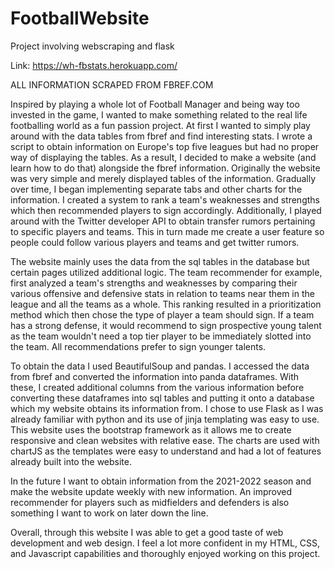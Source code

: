 # FootballWebsite
Project involving webscraping and flask

Link: https://wh-fbstats.herokuapp.com/

ALL INFORMATION SCRAPED FROM FBREF.COM

Inspired by playing a whole lot of Football Manager and being way too invested in the game, I wanted to 
make something related to the real life footballing world as a fun passion project.
At first I wanted to simply play around with the data tables from fbref and find interesting stats. 
I wrote a script to obtain information on Europe's top five leagues but had no proper way of displaying the tables.
As a result, I decided to make a website (and learn how to do that) alongside the fbref information.
Originally the website was very simple and merely displayed tables of the information. Gradually over time, 
I began implementing separate tabs and other charts for the information. I created a system to rank a team's weaknesses and 
strengths which then recommended players to sign accordingly. Additionally, I played around with the Twitter developer API to 
obtain transfer rumors pertaining to specific players and teams. This in turn made me create a user feature 
so people could follow various players and teams and get twitter rumors.

The website mainly uses the data from the sql tables in the database but certain pages utilized additional 
logic. The team recommender for example, first analyzed a team's strengths and weaknesses by comparing their
various offensive and defensive stats in relation to teams near them in the league and all the teams as a whole.
This ranking resulted in a prioritization method which then chose the type of player a team should sign. If a team 
has a strong defense, it would recommend to sign prospective young talent as the team wouldn't need a 
top tier player to be immediately slotted into the team. All recommendations prefer to sign younger talents.

To obtain the data I used BeautifulSoup and pandas. I accessed the data from fbref and converted the information into 
panda dataframes. With these, I created additional columns from the various information before converting these dataframes into 
sql tables and putting it onto a database which my website obtains its information from.
I chose to use Flask as I was already familiar with python and its use of jinja templating was easy to use. This website uses the bootstrap framework
as it allows me to create responsive and clean websites with relative ease. The charts are used with chartJS as 
the templates were easy to understand and had a lot of features already built into the website.

In the future I want to obtain information from the 2021-2022 season and make the website update weekly with new information. 
An improved recommender for players such as midfielders and defenders is also something I want to work on later down the line.
         
Overall, through this website I was able to get a good taste of web development and web design. I feel a lot more confident in my HTML, CSS, and Javascript
capabilities and thoroughly enjoyed working on this project.
  
